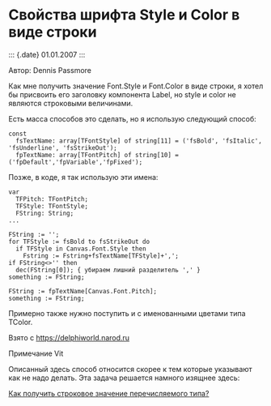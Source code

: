 Свойства шрифта Style и Color в виде строки
===========================================

::: {.date}
01.01.2007
:::

Автор: Dennis Passmore

Как мне получить значение Font.Style и Font.Color в виде строки, я хотел
бы присвоить его заголовку компонента Label, но style и color не
являются строковыми величинами.

Есть масса способов это сделать, но я использую следующий способ:

    const
      fsTextName: array[TFontStyle] of string[11] = ('fsBold', 'fsItalic', 'fsUnderline', 'fsStrikeOut');
      fpTextName: array[TFontPitch] of string[10] = ('fpDefault','fpVariable','fpFixed');

Позже, в коде, я так использую эти имена:

    var
      TFPitch: TFontPitch;
      TFStyle: TFontStyle;
      FString: String;
    ...
     
    FString := '';
    for TFStyle := fsBold to fsStrikeOut do
      if TFStyle in Canvas.Font.Style then
        Fstring := Fstring+fsTextName[TFStyle]+',';
    if FString<>'' then
      dec(FString[0]); { убираем лишний разделитель ',' }
    something := FString;
     
    FString := fpTextName[Canvas.Font.Pitch];
    something := FString;

Примерно также нужно поступить и с именованными цветами типа TColor.

Взято с <https://delphiworld.narod.ru>

Примечание Vit

Описанный здесь способ относится скорее к тем которые указывают как не
надо делать. Эта задача решается намного изящнее здесь:

[Как получить строковое значение перечисляемого типа?](1015.htm)
